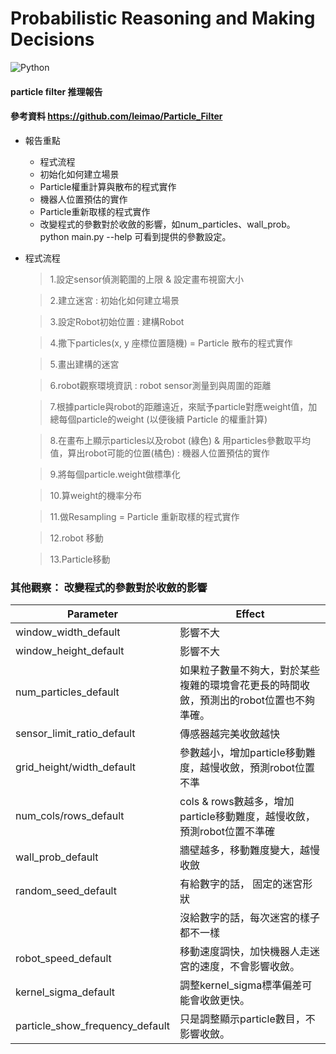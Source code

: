 # Probabilistic Reasoning and Making Decisions
![Python](https://img.shields.io/badge/Python-blue.svg?)
#### particle filter 推理報告
#### 參考資料 https://github.com/leimao/Particle_Filter


- 報告重點
  - 程式流程
  - 初始化如何建立場景
  - Particle權重計算與散布的程式實作
  - 機器人位置預估的實作
  - Particle重新取樣的程式實作
  - 改變程式的參數對於收斂的影響，如num_particles、wall_prob。 python main.py --help 可看到提供的參數設定。


- 程式流程
  > 1.設定sensor偵測範圍的上限 & 設定畫布視窗大小
  
  > 2.建立迷宮 : 初始化如何建立場景
  
  > 3.設定Robot初始位置 : 建構Robot
  
  > 4.撒下particles(x, y 座標位置隨機) = Particle 散布的程式實作
  
  > 5.畫出建構的迷宮
  
  > 6.robot觀察環境資訊 : robot sensor測量到與周圍的距離
  
  > 7.根據particle與robot的距離遠近，來賦予particle對應weight值，加總每個particle的weight (以便後續 Particle 的權重計算)
  
  > 8.在畫布上顯示particles以及robot (綠色) & 用particles參數取平均值，算出robot可能的位置(橘色) : 機器人位置預估的實作
  
  > 9.將每個particle.weight做標準化
  
  > 10.算weight的機率分布
  
  > 11.做Resampling = Particle 重新取樣的程式實作
  
  > 12.robot 移動
  
  > 13.Particle移動

### 其他觀察： 改變程式的參數對於收斂的影響 

| Parameter                      | Effect                                                                         |
| ------------------------------ | ------------------------------------------------------------------------------ |
| window_width_default           | 影響不大                                                                        |
| window_height_default          | 影響不大                                                                        |
| num_particles_default          | 如果粒子數量不夠大，對於某些複雜的環境會花更長的時間收斂，預測出的robot位置也不夠準確。|
| sensor_limit_ratio_default     | 傳感器越完美收斂越快                                                              |
| grid_height/width_default      | 參數越小，增加particle移動難度，越慢收斂，預測robot位置不準                         |
| num_cols/rows_default          | cols & rows數越多，增加particle移動難度，越慢收斂，預測robot位置不準確              |
| wall_prob_default              | 牆壁越多，移動難度變大，越慢收斂                                                   |
| random_seed_default            | 有給數字的話， 固定的迷宮形狀                                                     |
|                                | 沒給數字的話，每次迷宮的樣子都不一樣                                               |
| robot_speed_default            | 移動速度調快，加快機器人走迷宮的速度，不會影響收斂。                                 |
| kernel_sigma_default           | 調整kernel_sigma標準偏差可能會收斂更快。                                           |
| particle_show_frequency_default| 只是調整顯示particle數目，不影響收斂。                                             |
